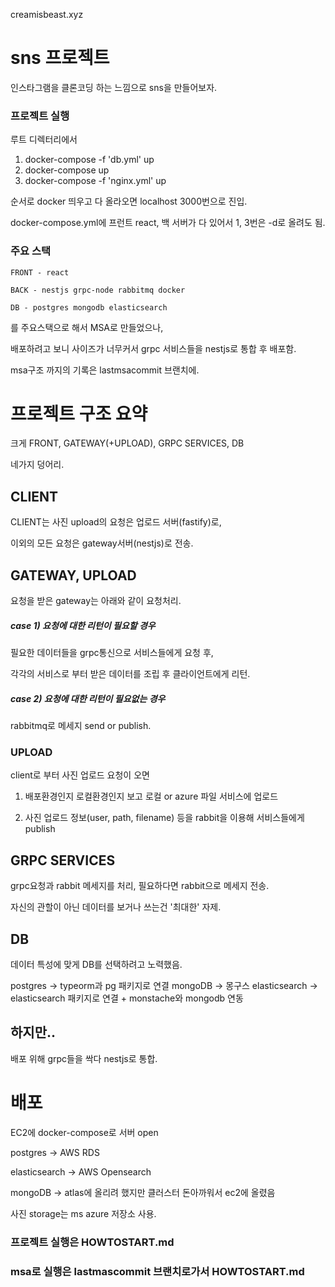 creamisbeast.xyz

# sns 프로젝트

인스타그램을 클론코딩 하는 느낌으로 sns을 만들어보자.

### 프로젝트 실행

루트 디렉터리에서

1. docker-compose -f 'db.yml' up
2. docker-compose up
3. docker-compose -f 'nginx.yml' up

순서로 docker 띄우고 다 올라오면 localhost 3000번으로 진입.

docker-compose.yml에 프런트 react, 백 서버가 다 있어서 1, 3번은 -d로 올려도 됨.

### 주요 스택

    FRONT - react

    BACK - nestjs grpc-node rabbitmq docker

    DB - postgres mongodb elasticsearch

를 주요스택으로 해서 MSA로 만들었으나,

배포하려고 보니 사이즈가 너무커서 grpc 서비스들을 nestjs로 통합 후 배포함.

msa구조 까지의 기록은 lastmsacommit 브랜치에.

# 프로젝트 구조 요약

크게 FRONT, GATEWAY(+UPLOAD), GRPC SERVICES, DB

네가지 덩어리.

## CLIENT

CLIENT는 사진 upload의 요청은 업로드 서버(fastify)로,

이외의 모든 요청은 gateway서버(nestjs)로 전송.

## GATEWAY, UPLOAD

요청을 받은 gateway는 아래와 같이 요청처리.

##### case 1) 요청에 대한 리턴이 필요할 경우

필요한 데이터들을 grpc통신으로 서비스들에게 요청 후,

각각의 서비스로 부터 받은 데이터를 조립 후 클라이언트에게 리턴.

##### case 2) 요청에 대한 리턴이 필요없는 경우

rabbitmq로 메세지 send or publish.

### UPLOAD

client로 부터 사진 업로드 요청이 오면

1. 배포환경인지 로컬환경인지 보고 로컬 or azure 파일 서비스에 업로드

2. 사진 업로드 정보(user, path, filename) 등을 rabbit을 이용해 서비스들에게 publish

## GRPC SERVICES

grpc요청과 rabbit 메세지를 처리, 필요하다면 rabbit으로 메세지 전송.

자신의 관할이 아닌 데이터를 보거나 쓰는건 '최대한' 자제.

## DB

데이터 특성에 맞게 DB를 선택하려고 노력했음.

postgres -> typeorm과 pg 패키지로 연결
mongoDB -> 몽구스
elasticsearch -> elasticsearch 패키지로 연결 + monstache와 mongodb 연동

## 하지만..

배포 위해 grpc들을 싹다 nestjs로 통합.

# 배포

EC2에 docker-compose로 서버 open

postgres -> AWS RDS

elasticsearch -> AWS Opensearch

mongoDB -> atlas에 올리려 했지만 클러스터 돈아까워서 ec2에 올렸음

사진 storage는 ms azure 저장소 사용.

### 프로젝트 실행은 HOWTOSTART.md

### msa로 실행은 lastmascommit 브랜치로가서 HOWTOSTART.md
